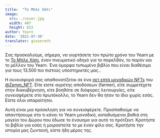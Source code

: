 ```yaml
---
title:  "Tο Μπλε Χάπι"
image:
  src: ./cover.jpg
  width: 487
  height: 622
author: Yearn
date: '2021-07-30'
translator: giosereth
---
```


Σας προσκαλούμε, σήμερα, να γιορτάσετε τον πρώτο χρόνο του Yearn με το [Το Μπλε Χάπι](https://medium.com/iearn/the-blue-pill-ca44ed01f16f), έναν πνευματικό οδηγό για το παρελθόν, το παρόν και το μέλλον του Yearn. Ένα όμορφα τυπωμένο βιβλίο που είναι διαθέσιμο για τους 13.500 πιο πιστούς υποστηρικτές μας..

Η συνεισφορά σας απαθανατίζεται σε ένα [σετ επτά μοναδικών NFTs](https://galaxy.eco/yearn) του
[@Zemm_NFT](https://twitter.com/Zemm_NFT). Είτε είστε αγρότης αποδόσεων (farmer), είτε συμμετέχετε στην διακυβέρνηση, είτε βοηθάτε σε διάφορες λειτουργίες, είτε συνεισφέρετε στο πρωτόκολλο, το Yearn δεν θα ήταν το ίδιο χωρίς εσάς. Είστε όλοι απαραίτητοι.

Αυτή είναι μια πρόσκληση για να συνεισφέρετε. Προσπαθούμε να απαντήσουμε στο τι κάνει το Yearn μοναδικό, καταδυόμενοι βαθιά στη μαγεία του Δώρου που έδωσε το έναυσμα για αυτό το πρότζεκτ. Κρατήστε το βιβλίο για εσάς ή μοιραστείτε το με έναν φίλο σας. Κρατήστε την ιστορία μας ζωντανή, είστε ήδη μέρος της.
